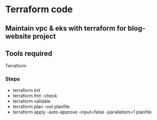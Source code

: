 # Terraform code

## Maintain vpc & eks with terraform for blog-website project

## Tools required

Terraform

### Steps

- terraform init
- terraform fmt -check
- terraform validate
- terraform plan -out planfile
- terraform apply -auto-approve -input=false -parallelism=1 planfile

####
